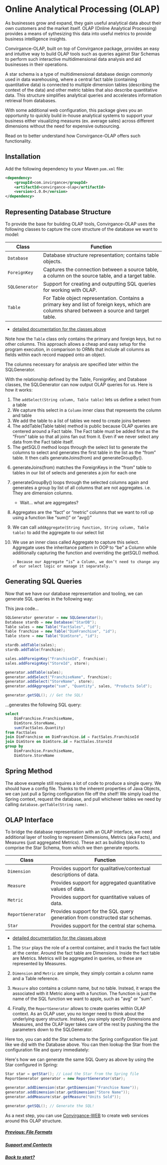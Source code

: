 <style>body {text-align: left}</style>

# Online Analytical Processing (OLAP)

As businesses grow and expand, they gain useful analytical data about 
their own customers and the market itself. OLAP (Online Analytical Processing) 
provides a means of sythesizing this data into useful metrics to provide business intelligence insights.

Convirgance-OLAP, built on top of Convirgance package, provides an easy and intuitive
way to build OLAP tools such as queries against Star Schemas to perform such 
interactive multidimensional data analysis and aid businesses in their operations.

A star schema is a type of multidimensional database design commonly used in data warehousing, 
where a central fact table (containing quantitative data) is connected to multiple
dimension tables (describing the context of the data) and other metric tables that also describe 
quantitative data. This structure simplifies analytical queries and accelerates 
information retrieval from databases.


With some additional web configuration, this package gives you an opportunity
to quickly build in-house analytical systems to support your
business either visualizing measures (ex. average sales) across different dimensions without the need for expensive outsourcing.

Read on to better understand how Convirgance-OLAP offers such functionality.

## Installation

Add the following dependency to your Maven `pom.xml` file:

```xml
<dependency>
    <groupId>com.invirgance</groupId>
    <artifactId>convirgance-olap</artifactId>
    <version>1.0.0</version>
</dependency>
```

## Representing Database Structure

To provide the base for building OLAP tools, Convirgance-OLAP uses the
following classes to capture the core structure of the database
we want to model:

| Class          | Function                                                                                          |
| -------------- | ------------------------------------------------------------------------------------------------- |
| `Database`     | Database structure representation; contains table objects.                   |
| `ForeignKey`   | Captures the connection between a source table, a column on the source table, and a target table. |
| `SQLGenerator` | Support for creating and outputting SQL queries for working with OLAP.                   |
| `Table`        | For Table object representation. Contains a primary key and list of foreign keys, which are columns shared between a source and target table.      |


- [detailed documentation for the classes above](https://docs.invirgance.com/javadocs/convirgance-olap/latest/com/invirgance/convirgance/olap/sql/package-summary.html)

Note how the `Table` class only contains the primary and foreign keys, but no other
columns. This approach allows a cheap and easy setup for the program execution, 
in comparison to ORMs that include all columns as fields within each record mapped onto an object.

The columns necessary for analysis are specified later within the SQLGenerator.

With the relationship defined by the Table, ForeignKey, and Database classes,
the SQLGenerator can now output OLAP queries for us. Here is how it works:

1.  The `addSelect(String column, Table table)` lets us define a select from a table
2.  We capture this select in a `Column` inner class that represents the column and table
3.  We add the table to a list of tables we need to create joins between
4.  The addTable(Table table) method is public because OLAP queries are centered around a Fact table. The Fact table must be added first as the “From” table so that all joins fan out from it. Even if we never select any data from the Fact table itself.
5.  The getSQL() method loops through the select list to generate the columns to select and generates the first table in the list as the “from” table. It then calls generateJoins(from) and generateGroupBy().
<!-- TODO nit: 4 and 5 are a little on the long side -->
6.  generateJoins(from) matches the ForeignKeys in the “from” table to tables in our list of selects and generates a join for each one
7.  generateGroupBy() loops through the selected columns again and generates a group by list of all columns that are not aggregates. i.e. They are dimension columns.

    - Wait… what are aggregates?

8.  Aggregates are the “fact” or “metric” columns that we want to roll up using a function like “sum()” or “avg()”
<!-- TODO nit 4, 5, 6, 8: use backticks when referring to the From table also with functions/objects table -->
9.  We can call `addAggregate(String function, String column, Table table)` to add the aggregate to our select list
10. We use an inner class called Aggregate to capture this select. Aggregate uses the inheritance pattern in OOP to “be” a Column while additionally capturing the function and overriding the getSQL() method.

        - Because our Aggregate “is” a Column, we don’t need to change any of our select logic or manage it separately.

    <!-- TODO nit: use single quotes when referring to something abstract ex nuclear fission reactors 'existed' 2 billion years ago but only because of the earths enviroment and very specific conditions. -->

## Generating SQL Queries

Now that we have our database representation and tooling, we can generate
SQL queries in the following way:

This java code...

```java
SQLGenerator generator = new SQLGenerator();
Database stardb = new Database("StarDB");
Table sales = new Table("FactSales", "id");
Table franchise = new Table("DimFranchise", "id");
Table store = new Table("DimStore", "id");

stardb.addTable(sales);
stardb.addTable(franchise);

sales.addForeignKey("FranchiseId", franchise);
sales.addForeignKey("StoreId", store);

generator.addTable(sales);
generator.addSelect("FranchiseName", franchise);
generator.addSelect("StoreName", store);
generator.addAggregate("sum", "Quantity", sales, "Products Sold");

generator.getSQL(); // Get the SQL!
```

...generates the following SQL query:

```SQL
select
    DimFranchise.FranchiseName,
    DimStore.StoreName,
    sum(FactSales.Quantity)
from FactSales
join DimFranchise on DimFranchise.id = FactSales.FranchiseId
join DimStore on DimStore.id = FactSales.StoreId
group by
    DimFranchise.FranchiseName,
    DimStore.StoreName
```

## Spring Method

The above example still requires a lot of code to produce a single query.
We should have a config file. Thanks to the inherent properties of Java Objects, we can just pull a Spring configuration file off the shelf!
We simply load the Spring context, request the database, and pull whichever tables we need by calling `database.getTable(String name)`.

<!-- TODO maybe add an example for this -->

## OLAP Interface

To bridge the database representation with an OLAP interface, we need additional layer of tooling
to represent Dimensions, Metrics (aka Facts), and Measures (just aggregated Metrics). These act as building blocks to comprise
the Star Schema, from which we then generate reports.

| Class             | Function                                                                     |
| ----------------- | ---------------------------------------------------------------------------- |
| `Dimension`       | Provides support for qualitative/contextual descriptions of data.            |
| `Measure`         | Provides support for aggregated quantitative values of data.                 |
| `Metric`          | Provides support for quantitative values of data.                            |
| `ReportGenerator` | Provides support for the SQL query generation from constructed star schemas. |
| `Star`            | Provides support for the central star schema.                                |

- [detailed documentation for the classes above](https://docs.invirgance.com/javadocs/convirgance-olap/latest/com/invirgance/convirgance/olap/package-summary.html)

1. The `Star` plays the role of a central container, and it tracks the fact table at the center.
   Around the fact table are Dimensions. Inside the fact table are Metrics.
   Metrics will be aggregated in queries, so these are represented by Measures.

2. `Dimension` and `Metric` are simple, they simply contain a column
   name and a Table reference.

3. `Measure` also contains a column name, but no table. Instead, it wraps the
   associated with it Metric along with a function. The function is just the name of the
   SQL function we want to apple, such as "avg" or "sum".

4. Finally, the `ReportGenerator` allows to create queries within OLAP context.
   As an OLAP user, you no longer need to think about the underlying query structure. Instead,
   you simply specify Dimensions and Measures, and the OLAP layer takes care of the rest by pushing
   the the parameters down to the SQLGenerator.

  <!-- TODO nit: order list as items appear in the table or reoder the table -->

Here too, you can add the Star schema to the Spring configuration file just like we did with the Database above.
You can then lookup the Star from the configuration file and query immediately:

Here's how we can generate the same SQL Query as above by using the Star configured in Spring:

```java
Star star = getStar(); // Load the Star from the Spring file
ReportGenerator generator = new ReportGenerator(star);

generator.addDimension(star.getDimension("Franchise Name"));
generator.addDimension(star.getDimension("Store Name"));
generator.addMeasure(star.getMeasure("Units Sold"));

generator.getSQL(); // Generate the SQL!
```

As a next step, you can use [Convirgance-WEB](https://github.com/InvirganceOpenSource/convirgance-web) to create web services around this OLAP
structure.

##### [Previous: File Formats](./file-formats)

##### [Support and Contacts](./contact)

##### [Back to start?](./?id=convirgance)

<!-- TODO links to docs just copy-paste the format from another readme -->
